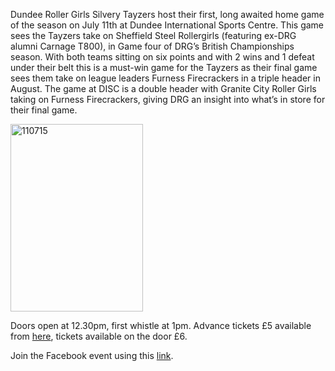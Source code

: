 <html><body><p>Dundee Roller Girls Silvery Tayzers host their first, long awaited home game of the season on July 11th at Dundee International Sports Centre. This game sees the Tayzers take on Sheffield Steel Rollergirls (featuring ex-DRG alumni Carnage T800), in Game four of DRG’s British Championships season. With both teams sitting on six points and with 2 wins and 1 defeat under their belt this is a must-win game for the Tayzers as their final game sees them take on league leaders Furness Firecrackers in a triple header in August.
The game at DISC is a double header with Granite City Roller Girls taking on Furness Firecrackers, giving DRG an insight into what’s in store for their final game.

<a href="/2015/07/110715.png"><img class="alignnone size-medium wp-image-4783" src="https://scottishrollerderbyblog.com/2015/07/110715.png?w=212" alt="110715" width="212" height="300"></a>

Doors open at 12.30pm, first whistle at 1pm. Advance tickets £5 available from <a href="http://www.brownpapertickets.com/event/1766026">here</a>, tickets available on the door £6.

Join the Facebook event using this <a href="https://www.facebook.com/events/upcoming?action_history=null">link</a>.

 

 </p></body></html>
